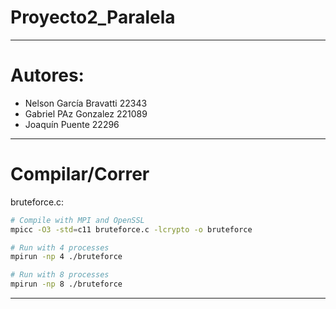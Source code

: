 # Proyecto2_Paralela

---

# Autores:

- Nelson García Bravatti 22343
- Gabriel PAz Gonzalez 221089
- Joaquín Puente 22296

---

# Compilar/Correr

bruteforce.c:

```bash
# Compile with MPI and OpenSSL
mpicc -O3 -std=c11 bruteforce.c -lcrypto -o bruteforce
```

```bash
# Run with 4 processes
mpirun -np 4 ./bruteforce
```

```bash
# Run with 8 processes
mpirun -np 8 ./bruteforce
```

---